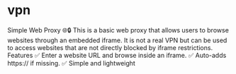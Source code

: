 # vpn
Simple Web Proxy 🌐🔒 This is a basic web proxy that allows users to browse websites through an embedded iframe. It is not a real VPN but can be used to access websites that are not directly blocked by iframe restrictions.  Features ✅ Enter a website URL and browse inside an iframe. ✅ Auto-adds https:// if missing. ✅ Simple and lightweight 
